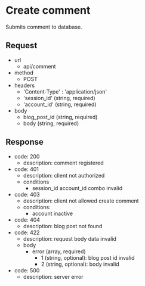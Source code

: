 # Create comment
Submits comment to database.

## Request
- url
  - api/comment
- method
  - POST
- headers
  - 'Content-Type' : 'application/json'
  - 'session_id' (string, required)
  - 'account_id' (string, required)
- body
  - blog_post_id (string, required)
  - body (string, required)

## Response
- code: 200
  - description: comment registered
- code: 401
  - description: client not authorized
  - conditions
    - session_id account_id combo invalid
- code: 403
  - description: client not allowed create comment
  - conditions:
    - account inactive
- code: 404
  - description: blog post not found
- code: 422
  - description: request body data invalid
  - body
    - error (array, required)
      - 1 (string, optional): blog post id invalid
      - 2 (string, optional): body invalid
- code: 500
  - description: server error
